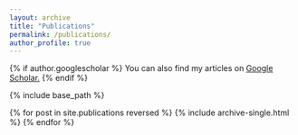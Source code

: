 ```yaml
---
layout: archive
title: "Publications"
permalink: /publications/
author_profile: true
---
```


{% if author.googlescholar %}
  You can also find my articles on <u> [Google Scholar](https://scholar.google.com/citations?user=BCpSNJkAAAAJ&hl=it).</u>
{% endif %}

{% include base_path %}

{% for post in site.publications reversed %}
  {% include archive-single.html %}
{% endfor %}
